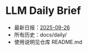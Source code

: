 # LLM Daily Brief

- 最新日报：[2025-09-26](./daily/2025-09-26.md)
- 所有历史：docs/daily/
- 使用说明见仓库 README.md
